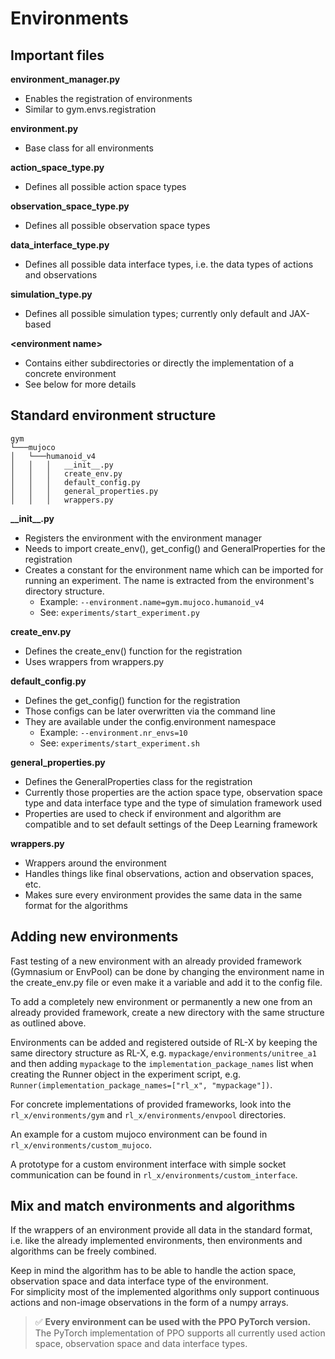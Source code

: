# Environments


## Important files
**environment_manager.py**
- Enables the registration of environments
- Similar to gym.envs.registration

**environment.py**
- Base class for all environments

**action_space_type.py**
- Defines all possible action space types

**observation_space_type.py**
- Defines all possible observation space types

**data_interface_type.py**
- Defines all possible data interface types, i.e. the data types of actions and observations

**simulation_type.py**
- Defines all possible simulation types; currently only default and JAX-based

**\<environment name\>**
- Contains either subdirectories or directly the implementation of a concrete environment
- See below for more details


## Standard environment structure
```
gym
└───mujoco
│   └───humanoid_v4
│   │   │   __init__.py
│   │   │   create_env.py
│   │   │   default_config.py
│   │   │   general_properties.py
│   │   │   wrappers.py
```

**\_\_init__.py**
- Registers the environment with the environment manager
- Needs to import create_env(), get_config() and GeneralProperties for the registration
- Creates a constant for the environment name which can be imported for running an experiment. The name is extracted from the environment's directory structure.
    - Example: ```--environment.name=gym.mujoco.humanoid_v4```
    - See: ```experiments/start_experiment.py```

**create_env.py**
- Defines the create_env() function for the registration
- Uses wrappers from wrappers.py

**default_config.py**
- Defines the get_config() function for the registration
- Those configs can be later overwritten via the command line
- They are available under the config.environment namespace
    - Example: ```--environment.nr_envs=10```
    - See: ```experiments/start_experiment.sh```

**general_properties.py**
- Defines the GeneralProperties class for the registration
- Currently those properties are the action space type, observation space type and data interface type and the type of simulation framework used
- Properties are used to check if environment and algorithm are compatible and to set default settings of the Deep Learning framework

**wrappers.py**
- Wrappers around the environment
- Handles things like final observations, action and observation spaces, etc.
- Makes sure every environment provides the same data in the same format for the algorithms


## Adding new environments
Fast testing of a new environment with an already provided framework (Gymnasium or EnvPool) can be done by changing the environment name in the create_env.py file or even make it a variable and add it to the config file.

To add a completely new environment or permanently a new one from an already provided framework, create a new directory with the same structure as outlined above.

Environments can be added and registered outside of RL-X by keeping the same directory structure as RL-X, e.g. ```mypackage/environments/unitree_a1``` and then adding ```mypackage``` to the ```implementation_package_names``` list when creating the Runner object in the experiment script, e.g. ```Runner(implementation_package_names=["rl_x", "mypackage"])```.

For concrete implementations of provided frameworks, look into the ```rl_x/environments/gym``` and ```rl_x/environments/envpool``` directories.

An example for a custom mujoco environment can be found in ```rl_x/environments/custom_mujoco```.

A prototype for a custom environment interface with simple socket communication can be found in ```rl_x/environments/custom_interface```.


## Mix and match environments and algorithms
If the wrappers of an environment provide all data in the standard format, i.e. like the already implemented environments, then environments and algorithms can be freely combined.  

Keep in mind the algorithm has to be able to handle the action space, observation space and data interface type of the environment.  
For simplicity most of the implemented algorithms only support continuous actions and non-image observations in the form of a numpy arrays.

> ✅ **Every environment can be used with the PPO PyTorch version.** The PyTorch implementation of PPO supports all currently used action space, observation space and data interface types.
